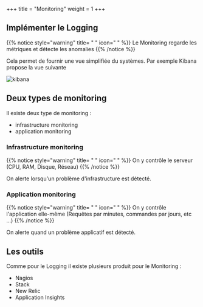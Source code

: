 +++
title = "Monitoring"
weight = 1
+++

## Implémenter le Logging

{{% notice style="warning" title= " " icon=" " %}}
Le Monitoring regarde les métriques et détecte les anomalies
{{% /notice %}}

Cela permet de fournir une vue simplifiée du systèmes. Par exemple Kibana propose la vue suivante

![kibana](../images/kibana.png?width=40pc)

## Deux types de monitoring

Il existe deux type de monitoring :

- infrastructure monitoring
- application monitoring

### Infrastructure monitoring

{{% notice style="warning" title= " " icon=" " %}}
On y contrôle le serveur (CPU, RAM, Disque, Réseau)
{{% /notice %}}

On alerte lorsqu'un problème d'infrastructure est détecté.

### Application monitoring

{{% notice style="warning" title= " " icon=" " %}}
On y contrôle l'application elle-même (Requêtes par minutes, commandes par jours, etc ...)
{{% /notice %}}

On alerte quand un problème applicatif est détecté.

## Les outils

Comme pour le Logging il existe plusieurs produit pour le Monitoring :

- Nagios
- Stack
- New Relic
- Application Insights
